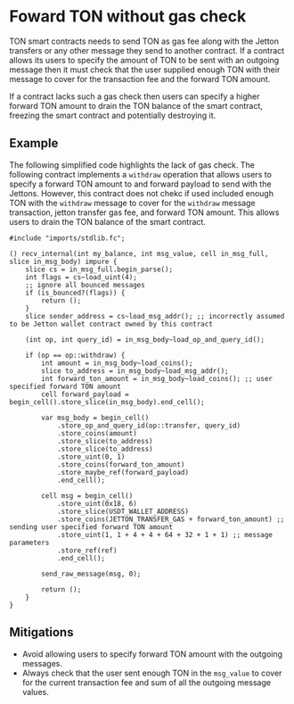 # Foward TON without gas check

TON smart contracts needs to send TON as gas fee along with the Jetton transfers or any other message they send to another contract. If a contract allows its users to specify the amount of TON to be sent with an outgoing message then it must check that the user supplied enough TON with their message to cover for the transaction fee and the forward TON amount.

If a contract lacks such a gas check then users can specify a higher forward TON amount to drain the TON balance of the smart contract, freezing the smart contract and potentially destroying it.

## Example

The following simplified code highlights the lack of gas check. The following contract implements a `withdraw` operation that allows users to specify a forward TON amount to and forward payload to send with the Jettons. However, this contract does not chekc if used included enough TON with the `withdraw` message to cover for the `withdraw` message transaction, jetton transfer gas fee, and forward TON amount. This allows users to drain the TON balance of the smart contract.

```FunC
#include "imports/stdlib.fc";

() recv_internal(int my_balance, int msg_value, cell in_msg_full, slice in_msg_body) impure {
    slice cs = in_msg_full.begin_parse();
    int flags = cs~load_uint(4);
    ;; ignore all bounced messages
    if (is_bounced?(flags)) {
        return ();
    }
    slice sender_address = cs~load_msg_addr(); ;; incorrectly assumed to be Jetton wallet contract owned by this contract

    (int op, int query_id) = in_msg_body~load_op_and_query_id();

    if (op == op::withdraw) {
        int amount = in_msg_body~load_coins();
        slice to_address = in_msg_body~load_msg_addr();
        int forward_ton_amount = in_msg_body~load_coins(); ;; user specified forward TON amount
        cell forward_payload = begin_cell().store_slice(in_msg_body).end_cell();

        var msg_body = begin_cell()
            .store_op_and_query_id(op::transfer, query_id)
            .store_coins(amount)
            .store_slice(to_address)
            .store_slice(to_address)
            .store_uint(0, 1)
            .store_coins(forward_ton_amount)
            .store_maybe_ref(forward_payload)
            .end_cell();

        cell msg = begin_cell()
            .store_uint(0x18, 6)
            .store_slice(USDT_WALLET_ADDRESS)
            .store_coins(JETTON_TRANSFER_GAS + forward_ton_amount) ;; sending user specified forward TON amount
            .store_uint(1, 1 + 4 + 4 + 64 + 32 + 1 + 1) ;; message parameters
            .store_ref(ref)
            .end_cell();

        send_raw_message(msg, 0);

        return ();
    }
}
```

## Mitigations

- Avoid allowing users to specify forward TON amount with the outgoing messages.
- Always check that the user sent enough TON in the `msg_value` to cover for the current transaction fee and sum of all the outgoing message values.
